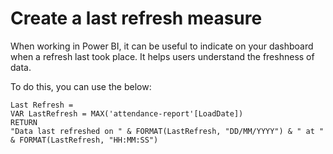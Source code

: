# Create a last refresh measure

When working in Power BI, it can be useful to indicate on your dashboard when a refresh last took place. It helps users understand the freshness of data.

To do this, you can use the below:

```dax
Last Refresh = 
VAR LastRefresh = MAX('attendance-report'[LoadDate])
RETURN
"Data last refreshed on " & FORMAT(LastRefresh, "DD/MM/YYYY") & " at " & FORMAT(LastRefresh, "HH:MM:SS")
```
